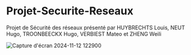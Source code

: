 # Projet-Securite-Reseaux
Projet de Sécurité des réseaux présenté par HUYBRECHTS Louis, NEUT Hugo, TROONBEECKX Hugo, VERBIEST Mateo et ZHENG Weili

![Capture d'écran 2024-11-12 122900](https://github.com/user-attachments/assets/e73e3d9f-81ad-4f9c-bb42-e077c50adaf0)
